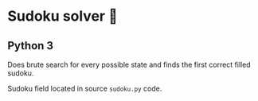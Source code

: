# Sudoku solver :panda_face:
## Python 3

Does brute search for every possible state and finds the first correct filled sudoku.

Sudoku field located in source `sudoku.py` code.

